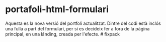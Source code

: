# portafoli-html-formulari
  Aquesta es la nova versió del portfoli actualitzat. Dintre del codi està inclós  una fulla a part del formulari, per si es decideix fer a fora de la pàgina principal, en una lánding, creada per l'efecte.
#   f i x p a c k  
 